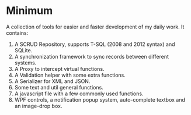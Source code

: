 # Minimum
A collection of tools for easier and faster development of my daily work. It contains:

1. A SCRUD Repository, supports T-SQL (2008 and 2012 syntax) and SQLite.
2. A synchronization framework to sync records between different systems.
3. A Proxy to intercept virtual functions.
4. A Validation helper with some extra functions.
5. A Serializer for XML and JSON.
6. Some text and util general functions.
7. A javascript file with a few commonly used functions.
8. WPF controls, a notification popup system, auto-complete textbox and an image-drop box.
